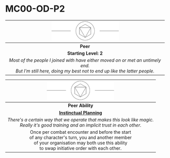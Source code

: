 # MC00-OD-P2

| <img src="../../images/card-icons/d8.png" height="60" /> |
|:---:|
| **Peer** |
| **Starting Level: 2** |
| *Most of the people I joined with have either moved on or met an untimely end.<br>But I'm still here, doing my best not to end up like the latter people.* |

| <img src="../../images/card-icons/d8.png" height="60" /> |
|:---:|
| **Peer Ability** |
| **[Instinctual Planning](../../mechanics/character-features/instinctual-planning.md)** |
| *There's a certain way that we operate that makes this look like magic.<br>Really it's good training and an implicit trust in each other.* |
| Once per combat encounter and before the start<br>of any character's turn, you and another member<br>of your organisation may both use this ability<br>to swap initiative order with each other. |
